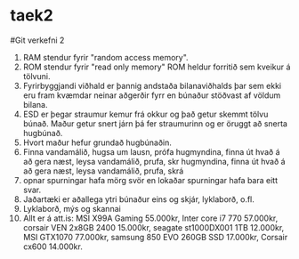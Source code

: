 # taek2
#Git verkefni 2
1. RAM stendur fyrir "random access memory".
2. ROM stendur fyrir "read only memory" ROM heldur forritið sem kveikur á  tölvuni.
3. Fyrirbyggjandi viðhald er þannig andstaða bilanaviðhalds þar sem ekki eru fram kvæmdar neinar aðgerðir fyrr en búnaður stöðvast af völdum bilana.
4. ESD er þegar straumur kemur frá okkur og það getur skemmt tölvu búnað. Maður getur snert járn þá fer straumurinn og er öruggt að snerta hugbúnað.
5. Hvort maður hefur grundað hugbúnaðin.
6. Finna vandamálið, hugsa um lausn, prófa hugmyndina, finna út hvað á að gera næst, leysa vandamálið, prufa, skr hugmyndina, finna út hvað á að gera næst, leysa vandamálið, prufa, skrá
7. opnar spurningar hafa mörg svör en lokaðar spurningar hafa bara eitt svar.
8. Jaðartæki er aðallega ytri búnaður eins og skjár, lyklaborð, o.fl.
9. Lyklaborð, mýs og skannai
10. Allt er á att.is: MSI X99A Gaming 55.000kr, Inter core i7 770 57.000kr, corsair VEN 2x8GB 2400 15.000kr, seagate st1000DX001 1TB 12.000kr, MSI GTX1070 77.000kr, samsung 850 EVO 260GB SSD 17.000kr, Corsair cx600 14.000kr.
